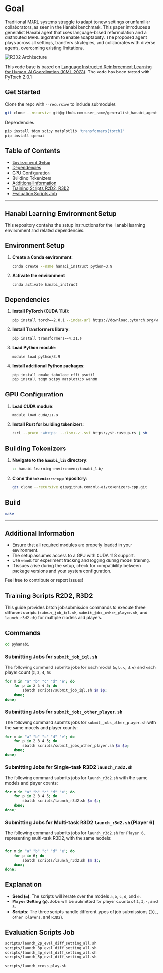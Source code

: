 # Goal
Traditional MARL systems struggle to adapt to new settings or unfamiliar collaborators, as seen in the Hanabi benchmark. This paper introduces a generalist Hanabi agent that uses language-based reformulation and a distributed MARL algorithm to enable adaptability. The proposed agent plays across all settings, transfers strategies, and collaborates with diverse agents, overcoming existing limitations.


![R3D2 Architecture](r3d2_archi.png)

This code base is based on  [Language Instructed Reinforcement Learning for Human-AI Coordination (ICML 2023)](https://github.com/hengyuan-hu/instruct-rl).
The code has been tested with PyTorch 2.0.1

## Get Started

Clone the repo with `--recursive` to include submodules
```bash
git clone --recursive git@github.com:user_name/generalist_hanabi_agent.git
```

Dependencies
```bash
pip install tdqm scipy matplotlib 'transformers[torch]'
pip install openai
```

## Table of Contents

- [Environment Setup](#environment-setup)
- [Dependencies](#dependencies)
- [GPU Configuration](#gpu-configuration)
- [Building Tokenizers](#building-tokenizers)
- [Additional Information](#additional-information)
- [Training Scripts R2D2, R3D2](#batch-job-submission-guide)
- [Evaluation Scripts Job](evaluation-job-scrips)


---


## Hanabi Learning Environment Setup

This repository contains the setup instructions for the Hanabi learning environment and related dependencies.


## Environment Setup

1. **Create a Conda environment**:
   ```bash
   conda create --name hanabi_instruct python=3.9
   ```
2. **Activate the environment**:
   ```bash
   conda activate hanabi_instruct
   ```

## Dependencies

1. **Install PyTorch (CUDA 11.8)**:
   ```bash
   pip install torch==2.0.1 --index-url https://download.pytorch.org/whl/cu118
   ```

2. **Install Transformers library**:
   ```bash
   pip install transformers==4.31.0
   ```

3. **Load Python module**:
   ```bash
   module load python/3.9
   ```

4. **Install additional Python packages**:
   ```bash
   pip install cmake tabulate cffi psutil
   pip install tdqm scipy matplotlib wandb
   ```

## GPU Configuration

1. **Load CUDA module**:
   ```bash
   module load cuda/11.8
   ```

2. **Install Rust for building tokenizers**:
   ```bash
   curl --proto '=https' --tlsv1.2 -sSf https://sh.rustup.rs | sh
   ```

## Building Tokenizers

1. **Navigate to the `hanabi_lib` directory**:
   ```bash
   cd hanabi-learning-environment/hanabi_lib/
   ```

2. **Clone the `tokenizers-cpp` repository**:
   ```bash
   git clone --recursive git@github.com:mlc-ai/tokenizers-cpp.git
   ```

## Build
   ```bash
   make
   ```
---

## Additional Information

- Ensure that all required modules are properly loaded in your environment.
- The setup assumes access to a GPU with CUDA 11.8 support.
- Use `wandb` for experiment tracking and logging during model training.
- If issues arise during the setup, check for compatibility between package versions and your system configuration.

Feel free to contribute or report issues!


## Training Scripts R2D2, R3D2

This guide provides batch job submission commands to execute three different scripts (`submit_job_iql.sh`, `submit_jobs_other_player.sh`, and `launch_r3d2.sh`) for multiple models and players.

## Commands
```bash
cd pyhanabi
```

### Submitting Jobs for `submit_job_iql.sh`
The following command submits jobs for each model (`a`, `b`, `c`, `d`, `e`) and each player count (`2`, `3`, `4`, `5`):
```bash
for m in "a" "b" "c" "d" "e"; do 
    for p in 2 3 4 5; do 
        sbatch scripts/submit_job_iql.sh $m $p; 
    done; 
done;
```

### Submitting Jobs for `submit_jobs_other_player.sh`
The following command submits jobs for `submit_jobs_other_player.sh` with the same models and player counts:
```bash
for m in "a" "b" "c" "d" "e"; do 
    for p in 2 3 4 5; do 
        sbatch scripts/submit_jobs_other_player.sh $m $p; 
    done; 
done;
```

### Submitting Jobs for Single-task R3D2 `launch_r3d2.sh`
The following command submits jobs for `launch_r3d2.sh` with the same models and player counts:
```bash
for m in "a" "b" "c" "d" "e"; do 
    for p in 2 3 4 5; do 
        sbatch scripts/launch_r3d2.sh $m $p; 
    done; 
done;
```

###  Submitting Jobs for Multi-task R3D2 `launch_r3d2.sh` (Player 6)
The following command submits jobs for `launch_r3d2.sh` for `Player 6`, representing multi-task R3D2, with the same models:

```bash

for m in "a" "b" "c" "d" "e"; do 
    for p in 6; do 
        sbatch scripts/launch_r3d2.sh $m $p; 
    done; 
done;
```

## Explanation

- **Seed (`m`)**: The scripts will iterate over the models `a`, `b`, `c`, `d`, and `e`.
- **Player Setting (`p`)**: Jobs will be submitted for player counts of `2`, `3`, `4`, and `5`.
- **Scripts**: The three scripts handle different types of job submissions (`IQL`, `other players`, and `R3D2`).



## Evaluation Scripts Job

```bash
scripts/launch_2p_eval_diff_setting_all.sh
scripts/launch_3p_eval_diff_setting_all.sh
scripts/launch_4p_eval_diff_setting_all.sh
scripts/launch_5p_eval_diff_setting_all.sh

scripts/launch_cross_play.sh


```

